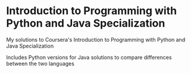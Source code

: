 # Introduction to Programming with Python and Java Specialization
My solutions to Coursera's Introduction to Programming with Python and Java Specialization

Includes Python versions for Java solutions to compare differences between the two languages
